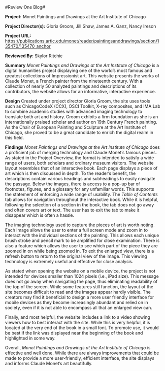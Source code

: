 #Review One Blog#

**Project:**
Monet Paintings and Drawings at the Art Institute of Chicago

**Project Director(s):**
Gloria Groom, Jill Shaw, James A. Ganz, Nancy Ireson

**Project URL:**
https://publications.artic.edu/monet/reader/paintingsanddrawings/section/135470/135470_anchor

**Reviewed By:**
Skylor Ritchie

**Summary**
_Monet Paintings and Drawings at the Art Institute of Chicago_ is a digital humanities project displaying one of the world’s most famous and greatest collections of Impressionist art. This website presents the works of Claude Monet, a French painter from the nineteenth century. With a collection of nearly 50 analyzed paintings and descriptions of its contributors, the website allows for an informative, interactive experience. 

**Design**
Created under project director Gloria Groom, the site uses tools such as ChicagoCodeX (CCX), OSCI Toolkit, X-ray composites, and IMA Lab to combine academic studies with advanced imaging technology to translate both art and history. Groom exhibits a firm foundation as she is an internationally praised scholar and author on 19th Century French painting. As the Chair of European Painting and Sculpture at the Art Institute of Chicago, she proved to be a great candidate to enrich the digital realm in this field.

**Findings**
_Monet Paintings and Drawings at the Art Institute of Chicago_ does a proficient job of merging technology and Claude Monet’s famous pieces. As stated in the Project Overview, the format is intended to satisfy a wide range of users, both scholars and ordinary museum visitors. The website layout resembles that of an interactive book. Each page displays a piece of art which is then discussed in depth. To the reader’s benefit, the descriptions contain various headings and subheadings to easily navigate the passage. Below the images, there is access to a pop-up bar of footnotes, figures, and a glossary for any unfamiliar words. This supports the statement of enforcing a wide range of usability. The _Table of Contents_ tab allows for navigation throughout the interactive book. While it is helpful, following the selection of a section in the book, the tab does not go away and often covers art or text. The user has to exit the tab to make it disappear which is often a hassle.

The imaging technology used to capture the pieces of art is worth noting. Each image allows the user to enter a full screen mode and zoom in to interact with the individual sections of the painting. This allows each unique brush stroke and pencil mark to be amplified for close examination. There is also a feature which allows the user to see which part of the piece they are zoomed in on while being zoomed in. To exit the enlarged view, there is a refresh button to return to the original view of the image. This viewing technology is extremely useful and effective for close analysis.

As stated when opening the website on a mobile device, the project is not intended for devices smaller than 1024 pixels (i.e., iPad size). This message does not go away when navigating the page, thus eliminating readability of the top of the screen. While some features still function, the layout of the site becomes difficult to read and the images appear hardly visible. The creators may find it beneficial to design a more user friendly interface for mobile devices as they become increasingly abundant and relied on in society, even if it is not able to encompass all that an enlarged view can.

Finally, and most helpful, the website includes a link to a video showing viewers how to best interact with the site. While this is very helpful, it is located at the very end of the book in a small font. To promote use, it would be best if the link was displayed near the beginning of the book and highlighted in some way.

Overall, _Monet Paintings and Drawings at the Art Institute of Chicago_ is effective and well done. While there are always improvements that could be made to provide a more user-friendly, efficient interface, the site displays and informs Claude Monet’s art beautifully.
